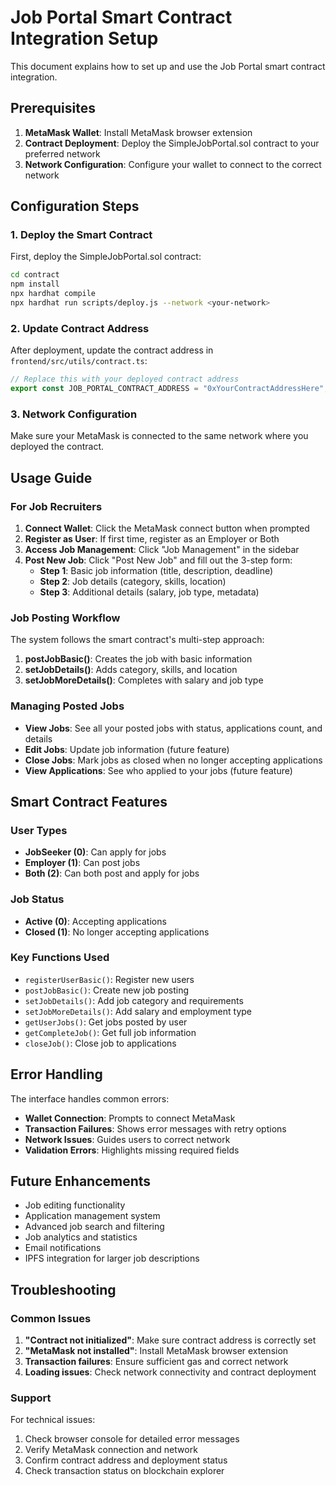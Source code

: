 # Job Portal Smart Contract Integration Setup

This document explains how to set up and use the Job Portal smart contract integration.

## Prerequisites

1. **MetaMask Wallet**: Install MetaMask browser extension
2. **Contract Deployment**: Deploy the SimpleJobPortal.sol contract to your preferred network
3. **Network Configuration**: Configure your wallet to connect to the correct network

## Configuration Steps

### 1. Deploy the Smart Contract

First, deploy the SimpleJobPortal.sol contract:

```bash
cd contract
npm install
npx hardhat compile
npx hardhat run scripts/deploy.js --network <your-network>
```

### 2. Update Contract Address

After deployment, update the contract address in `frontend/src/utils/contract.ts`:

```typescript
// Replace this with your deployed contract address
export const JOB_PORTAL_CONTRACT_ADDRESS = "0xYourContractAddressHere";
```

### 3. Network Configuration

Make sure your MetaMask is connected to the same network where you deployed the contract.

## Usage Guide

### For Job Recruiters

1. **Connect Wallet**: Click the MetaMask connect button when prompted
2. **Register as User**: If first time, register as an Employer or Both
3. **Access Job Management**: Click "Job Management" in the sidebar
4. **Post New Job**: Click "Post New Job" and fill out the 3-step form:
   - **Step 1**: Basic job information (title, description, deadline)
   - **Step 2**: Job details (category, skills, location)
   - **Step 3**: Additional details (salary, job type, metadata)

### Job Posting Workflow

The system follows the smart contract's multi-step approach:

1. **postJobBasic()**: Creates the job with basic information
2. **setJobDetails()**: Adds category, skills, and location
3. **setJobMoreDetails()**: Completes with salary and job type

### Managing Posted Jobs

- **View Jobs**: See all your posted jobs with status, applications count, and details
- **Edit Jobs**: Update job information (future feature)
- **Close Jobs**: Mark jobs as closed when no longer accepting applications
- **View Applications**: See who applied to your jobs (future feature)

## Smart Contract Features

### User Types
- **JobSeeker (0)**: Can apply for jobs
- **Employer (1)**: Can post jobs
- **Both (2)**: Can both post and apply for jobs

### Job Status
- **Active (0)**: Accepting applications
- **Closed (1)**: No longer accepting applications

### Key Functions Used

- `registerUserBasic()`: Register new users
- `postJobBasic()`: Create new job posting
- `setJobDetails()`: Add job category and requirements
- `setJobMoreDetails()`: Add salary and employment type
- `getUserJobs()`: Get jobs posted by user
- `getCompleteJob()`: Get full job information
- `closeJob()`: Close job to applications

## Error Handling

The interface handles common errors:

- **Wallet Connection**: Prompts to connect MetaMask
- **Transaction Failures**: Shows error messages with retry options
- **Network Issues**: Guides users to correct network
- **Validation Errors**: Highlights missing required fields

## Future Enhancements

- Job editing functionality
- Application management system
- Advanced job search and filtering
- Job analytics and statistics
- Email notifications
- IPFS integration for larger job descriptions

## Troubleshooting

### Common Issues

1. **"Contract not initialized"**: Make sure contract address is correctly set
2. **"MetaMask not installed"**: Install MetaMask browser extension
3. **Transaction failures**: Ensure sufficient gas and correct network
4. **Loading issues**: Check network connectivity and contract deployment

### Support

For technical issues:
1. Check browser console for detailed error messages
2. Verify MetaMask connection and network
3. Confirm contract address and deployment status
4. Check transaction status on blockchain explorer